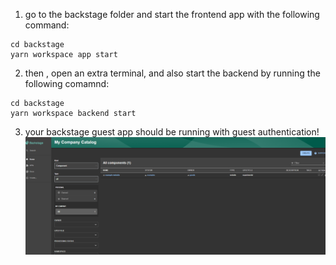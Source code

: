 1. go to the backstage folder and start the frontend app with the following command:
```
cd backstage
yarn workspace app start
```

2. then , open an extra terminal, and also start the backend by running the following comamnd:
```
cd backstage
yarn workspace backend start
``` 

3. your backstage guest app should be running with guest authentication!
![Alt text](up-and-running.png)